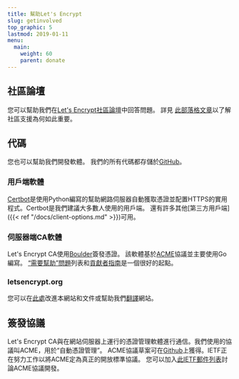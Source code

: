 ```yaml
---
title: 幫助Let's Encrypt
slug: getinvolved
top_graphic: 5
lastmod: 2019-01-11
menu:
  main:
    weight: 60
    parent: donate
---
```


## 社區論壇

您可以幫助我們在[Let's Encrypt社區論壇](https://community.letsencrypt.org/)中回答問題。 詳見 [此部落格文章](/2015/08/13/lets-encrypt-community-support.html)以了解社區支援為何如此重要。

## 代碼

您也可以幫助我們開發軟體。 我們的所有代碼都存儲於[GitHub](https://github.com/letsencrypt/)。

### 用戶端軟體

[Certbot](https://github.com/certbot/certbot)是使用Python編寫的幫助網路伺服器自動獲取憑證並配置HTTPS的實用程式。Certbot是我們建議大多數人使用的用戶端。 還有許多其他[第三方用戶端]({{< ref "/docs/client-options.md" >}})可用。

### 伺服器端CA軟體

Let's Encrypt CA使用[Boulder](https://github.com/letsencrypt/boulder)簽發憑證。 該軟體基於[ACME](https://github.com/ietf-wg-acme/acme)協議並主要使用Go編寫。 [“需要幫助”問題](https://github.com/letsencrypt/boulder/issues?q=is%3Aopen+is%3Aissue+label%3Astatus%2Fhelp-wanted)列表和[貢獻者指南](https://github.com/letsencrypt/boulder/blob/master/CONTRIBUTING.md)是一個很好的起點。

### letsencrypt.org

您可以在[此處](https://github.com/letsencrypt/website)改進本網站和文件或幫助我們[翻譯](https://github.com/letsencrypt/website/blob/master/TRANSLATION.md)網站。

## 簽發協議

Let's Encrypt CA與在網站伺服器上運行的憑證管理軟體進行通信。我們使用的協議叫ACME，用於“自動憑證管理”。 ACME協議草案可在[Github](https://github.com/ietf-wg-acme/acme)上獲得。IETF正在努力工作以將ACME定為真正的開放標準協議。 您可以加入[此IETF郵件列表](https://www.ietf.org/mailman/listinfo/acme)討論ACME協議開發。
